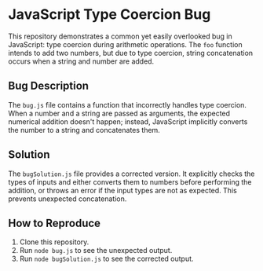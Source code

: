 # JavaScript Type Coercion Bug

This repository demonstrates a common yet easily overlooked bug in JavaScript: type coercion during arithmetic operations.  The `foo` function intends to add two numbers, but due to type coercion, string concatenation occurs when a string and number are added.

## Bug Description

The `bug.js` file contains a function that incorrectly handles type coercion.  When a number and a string are passed as arguments, the expected numerical addition doesn't happen; instead, JavaScript implicitly converts the number to a string and concatenates them.

## Solution

The `bugSolution.js` file provides a corrected version. It explicitly checks the types of inputs and either converts them to numbers before performing the addition, or throws an error if the input types are not as expected.  This prevents unexpected concatenation.

## How to Reproduce

1. Clone this repository.
2. Run `node bug.js` to see the unexpected output.
3. Run `node bugSolution.js` to see the corrected output.